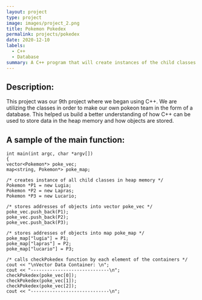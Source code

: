 ```yaml
---
layout: project
type: project
image: images/project_2.png
title: Pokemon Pokedex
permalink: projects/pokedex
date: 2020-12-10
labels:
  - C++
  - Database
summary: A C++ program that will create instances of the child classes in the heap memory, creating two data containers. 
---
```


## Description: 
This project was our 9th project where we began using C++. We are utilizing the classes in order to make our own pokeon team in the form of a database. This helped us build a better understanding of how C++ can be used to store data in the heap memory and how objects are stored. 

## A sample of the main function:

    int main(int argc, char *argv[])
    {
    vector<Pokemon*> poke_vec;
    map<string, Pokemon*> poke_map;

    /* creates instance of all child classes in heap memory */
    Pokemon *P1 = new Lugia;
    Pokemon *P2 = new Lapras;
    Pokemon *P3 = new Lucario;

    /* stores addresses of objects into vector poke_vec */
    poke_vec.push_back(P1);
    poke_vec.push_back(P2);
    poke_vec.push_back(P3);

    /* stores addresses of objects into map poke_map */
    poke_map["lugia"] = P1;
    poke_map["lapras"] = P2;
    poke_map["lucario"] = P3;

    /* calls checkPokedex function by each element of the containers */
    cout << "\nVector Data Container: \n";
    cout << "-----------------------------\n";
    checkPokedex(poke_vec[0]);
    checkPokedex(poke_vec[1]);
    checkPokedex(poke_vec[2]);
    cout << "-----------------------------\n";
